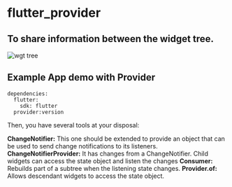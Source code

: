 # flutter_provider
## To share information between the widget tree.
![wgt tree](https://github.com/adityagaur0/flutter_provider/assets/112656570/28d9cf90-f4f2-4160-8bfc-015aaf5f2b4f)

## Example App demo with Provider
```
dependencies:
  flutter:
    sdk: flutter
  provider:version
```

Then, you have several tools at your disposal:

**ChangeNotifier:**         This one should be extended to provide an object that can be used to send change notifications to its listeners.
**ChangeNotifierProvider:** It has changes from a ChangeNotifier. Child widgets can access the state object and listen the changes
**Consumer:**               Rebuilds part of a subtree when the listening state changes.
**Provider.of:**            Allows descendant widgets to access the state object.
